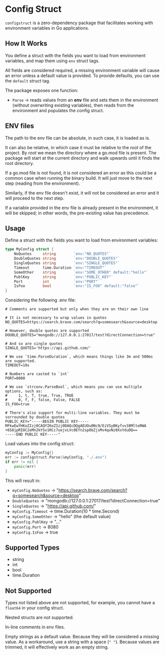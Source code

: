 # Config Struct

`configstruct` is a zero-dependency package that facilitates working with environment variables in Go applications.

## How It Works

You define a struct with the fields you want to load from environment variables, and map them using `env` struct tags.

All fields are considered required, a missing environment variable will cause an error unless a default value is provided.
To provide defaults, you can use the `default` struct tag.

The package exposes one function:

- `Parse` -> reads values from an **env** file and sets them in the environment (without overwriting existing variables), then reads from the environment and populates the config struct.

## ENV files

The path to the env file can be absolute, in such case, it is loaded as is.

It can also be relative, in which case it must be relative to the _root_ of the project.
By _root_ we mean the directory where a go.mod file is present.
The package will start at the current directory and walk upwards until it finds the root directory.

If a go.mod file is not found, it is not considered an error as this could be a common case when running the binary build. It will just move to the next step (reading from the environment).

Similarly, if the env file doesn't exist, it will not be considered an error and it will proceed to the next step.

If a variable provided in the env file is already present in the environment, it will be skipped; in other words, the pre-existing value has precedence.

## Usage

Define a struct with the fields you want to load from environment variables:

```go
type MyConfig struct {
    NoQuotes     string        `env:"NO_QUOTES"`
    DoubleQuotes string        `env:"DOUBLE_QUOTES"`
    SingleQuotes string        `env:"SINGLE_QUOTES"`
    Timeout      time.Duration `env:"TIMEOUT"`
    SomeOther    string        `env:"SOME_OTHER" default:"hello"`
    PublKey      string        `env:"PUBLIC_KEY"`
    Port         int           `env:"PORT"`
    IsFoo        bool          `env:"IS_FOO" default:"false"`
}
```

Considering the following .env file:

```
# Comments are supported but only when they are on their own line

# It is not necessary to wrap values in quotes
NO_QUOTES=https://search.brave.com/search?q=somesearch&source=desktop

# However, double quotes are supported
DOUBLE_QUOTES="mongodb://127.0.0.1:27017/test?directConnection=true"

# And so are single quotes
SINGLE_QUOTES='https://api.github.com/'

# We use `time.ParseDuration`, which means things like 3m and 500ms are supported.
TIMEOUT=10s

# Numbers are casted to `int`
PORT=8080

# We use `strconv.ParseBool`, which means you can use multiple options, such as:
#     1, t, T, true, True, TRUE
#     0, f, F, false, False, FALSE
IS_FOO=true

# There's also support for multi-line variables. They must be sorrounded by double quotes
PUBLIC_KEY="-----BEGIN PUBLIC KEY-----
MFkwEwYHKoZIzj0CAQYIKoZIzj0DAQcDQgAEUOu0Nc9/EiVSyBKyfvv38MlteRWA
+6S8jpRIOC2eMn2kYSv1RCc7uejvLVc0EYn2spObZjsMv4qvNz0XxYduDQ==
-----END PUBLIC KEY-----"
```

Load values into the config struct:

```go
myConfig := MyConfig{}
err := configstruct.Parse(&myConfig, "./.env")
if err != nil {
    panic(err)
}
```

This will result in:

- `myConfig.NoQuotes` -> "https://search.brave.com/search?q=somesearch&source=desktop"
- `DoubleQuotes` -> "mongodb://127.0.0.1:27017/test?directConnection=true"
- `SingleQuotes` -> "https://api.github.com/"
- `myConfig.Timeout` -> time.Duration(10 * time.Second)
- `myConfig.SomeOther` -> "hello" (the default value)
- `myConfig.PublKey` -> "..."
- `myConfig.Port` -> 8080
- `myConfig.IsFoo` -> true

## Supported Types

- string
- int
- bool
- time.Duration

## Not Supported

Types not listed above are not supported, for example, you cannot have a `float64` in your config struct.

Nested structs are not supported.

In-line comments in env files.

Empty strings as a default value. Because they will be considered a missing value. As a workaround, use a string with a space (`" "`). Because values are trimmed, it will effectively work as an empty string.
